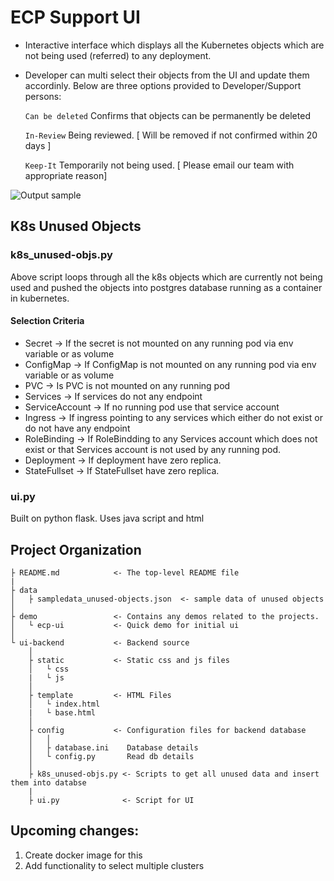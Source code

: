 # ECP Support UI

- Interactive interface which displays all the Kubernetes objects which are not being used (referred) to any deployment.
- Developer can multi select their objects from the UI and update them accordinly. Below are three options provided to Developer/Support persons:

   ```Can be deleted```  Confirms that objects can be permanently be deleted

   ```In-Review``` Being reviewed. [ Will be removed if not confirmed within 20 days ]

   ```Keep-It``` Temporarily not being used. [ Please email our team with appropriate reason]  
 
![Output sample](https://github.com/kk2526/ecp-ui/blob/main/demo/ecp-ui.gif)

## K8s Unused Objects

### k8s_unused-objs.py

Above script loops through all the k8s objects which are currently not being used and pushed the objects into postgres database running as a container in kubernetes.

#### Selection Criteria
 - Secret -> If the secret is not mounted on any running pod via env variable or as volume
 - ConfigMap -> If ConfigMap is not mounted on any running pod via env variable or as volume
 - PVC -> Is PVC is not mounted on any running pod
 - Services -> If services do not any endpoint
 - ServiceAccount -> If no running pod use that service account
 - Ingress -> If ingress pointing to any services which either do not exist or do not have any endpoint
 - RoleBinding -> If RoleBindding to any Services account which does not exist or that Services account is not used by any running pod.
 - Deployment -> If deployment have zero replica.
 - StateFullset -> If StateFullset have zero replica.

### ui.py

Built on python flask. Uses java script and html

Project Organization
------------

    ├ README.md            <- The top-level README file
    |
    ├ data
    │   ├ sampledata_unused-objects.json  <- sample data of unused objects
    │  
    ├ demo                 <- Contains any demos related to the projects.
    │   └ ecp-ui           <- Quick demo for initial ui
    │
    └ ui-backend           <- Backend source
        │
        ├ static           <- Static css and js files
        │   └ css
        |   └ js 
        │
        ├ template         <- HTML Files
        │   └ index.html
        |   └ base.html
        │
        ├ config           <- Configuration files for backend database
        │   │                 
        │   ├ database.ini    Database details
        │   └ config.py       Read db details
        │
        ├ k8s_unused-objs.py <- Scripts to get all unused data and insert them into databse
        |
        ├ ui.py              <- Script for UI


## Upcoming changes:
1. Create docker image for this
2. Add functionality to select multiple clusters
  
